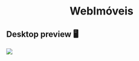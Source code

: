 <h1 align="center">WebImóveis</h1>

## Desktop preview 🖥️
<img src="./src/assets/WebImoveis-gif.gif"/>